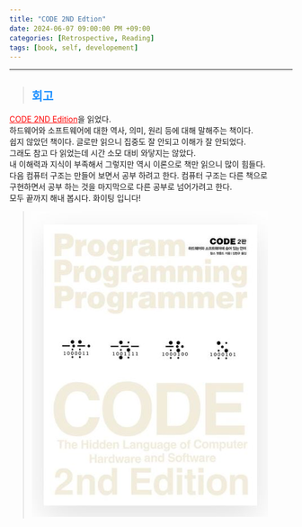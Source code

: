 ```yaml
---
title: "CODE 2ND Edtion"
date: 2024-06-07 09:00:00 PM +09:00
categories: [Retrospective, Reading]
tags: [book, self, developement]
---
```

***

>## <span style='color:#1E90FF'>회고</span>
<a href='https://product.kyobobook.co.kr/detail/S000211648247' target='_blank' style='color:red'>CODE 2ND Edition</a>을 읽었다. <br>
하드웨어와 소프트웨어에 대한 역사, 의미, 원리 등에 대해 말해주는 책이다. <br>
쉽지 않았던 책이다. 글로만 읽으니 집중도 잘 안되고 이해가 잘 안되었다. <br>
그래도 참고 다 읽었는데 시간 소모 대비 와닿지는 않았다. <br>
내 이해력과 지식이 부족해서 그렇지만 역시 이론으로 책만 읽으니 많이 힘들다. <br>
다음 컴퓨터 구조는 만들어 보면서 공부 하려고 한다. 컴퓨터 구조는 다른 책으로 <br>
구현하면서 공부 하는 것을 마지막으로 다른 공부로 넘어가려고 한다. <br>
모두 끝까지 해내 봅시다. 화이팅 입니다! <br>

> ![book](/assets/img/postImg/Retrospective/Reading/code2ndEdition/bookImg.JPG)